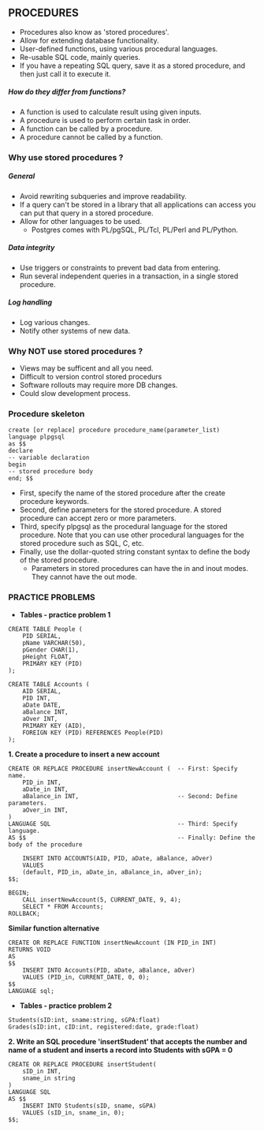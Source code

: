 ## PROCEDURES
* Procedures also know as 'stored procedures'.
* Allow for extending database functionality.
* User-defined functions, using various procedural languages.
* Re-usable SQL code, mainly queries.
* If you have a repeating SQL query, save it as a stored procedure,
and then just call it to execute it.

##### How do they differ from functions?
* A function is used to calculate result using given inputs. 
* A procedure is used to perform certain task in order. 
* A function can be called by a procedure.
* A procedure cannot be called by a function.

### Why use stored procedures ?

##### General
* Avoid rewriting subqueries and improve readability.
* If a query can't be stored in a library that all applications can access
you can put that query in a stored procedure.
* Allow for other languages to be used.
    * Postgres comes with  PL/pgSQL, PL/Tcl, PL/Perl and PL/Python.

##### Data integrity
* Use triggers or constraints to prevent bad data from entering.
* Run several independent queries in a transaction, in a single stored procedure.

##### Log handling
* Log various changes.
* Notify other systems of new data.

### Why NOT use stored procedures ?
* Views may be sufficent and all you need.
* Difficult to version control stored procedurs
* Software rollouts may require more DB changes.
* Could slow development process.


### Procedure skeleton
```
create [or replace] procedure procedure_name(parameter_list)
language plpgsql
as $$
declare
-- variable declaration
begin
-- stored procedure body
end; $$
```
* First, specify the name of the stored procedure after the create procedure keywords.
* Second, define parameters for the stored procedure. A stored procedure can accept zero or more parameters.
* Third, specify plpgsql as the procedural language for the stored procedure. Note that you can use other procedural languages for the stored procedure such as SQL, C, etc.
* Finally, use the dollar-quoted string constant syntax to define the body of the stored procedure.
    * Parameters in stored procedures can have the in and inout modes. They cannot have the out mode.

### PRACTICE PROBLEMS

* <b>Tables - practice problem 1</b>
```
CREATE TABLE People (
	PID SERIAL, 
	pName VARCHAR(50),
	pGender CHAR(1),
	pHeight FLOAT,
	PRIMARY KEY (PID)
);

CREATE TABLE Accounts (
    AID SERIAL, 
    PID INT,
    aDate DATE,
    aBalance INT,
    aOver INT,
    PRIMARY KEY (AID),
    FOREIGN KEY (PID) REFERENCES People(PID)
);
```

<b> 1. Create a procedure to insert a new account </b>

```
CREATE OR REPLACE PROCEDURE insertNewAccount (  -- First: Specify name.
    PID_in INT,
    aDate_in INT,
    aBalance_in INT,                            -- Second: Define parameters.
    aOver_in INT,
)
LANGUAGE SQL                                    -- Third: Specify language.
AS $$                                           -- Finally: Define the body of the procedure

    INSERT INTO ACCOUNTS(AID, PID, aDate, aBalance, aOver)
    VALUES
    (default, PID_in, aDate_in, aBalance_in, aOver_in);
$$;

BEGIN;
    CALL insertNewAccount(5, CURRENT_DATE, 9, 4);
    SELECT * FROM Accounts;
ROLLBACK;
```
<b> Similar function alternative</b>
```
CREATE OR REPLACE FUNCTION insertNewAccount (IN PID_in INT)
RETURNS VOID
AS
$$
    INSERT INTO Accounts(PID, aDate, aBalance, aOver)
    VALUES (PID_in, CURRENT_DATE, 0, 0);
$$
LANGUAGE sql;
```
* <b>Tables - practice problem 2</b>
```
Students(sID:int, sname:string, sGPA:float)
Grades(sID:int, cID:int, registered:date, grade:float)
```

<b> 2. 
Write an SQL procedure 'insertStudent' that accepts the number and name of a student and inserts a record into Students with sGPA = 0 </b>
```
CREATE OR REPLACE PROCEDURE insertStudent( 
    sID_in INT,
    sname_in string
)
LANGUAGE SQL
AS $$
    INSERT INTO Students(sID, sname, sGPA)
    VALUES (sID_in, sname_in, 0);
$$;
```